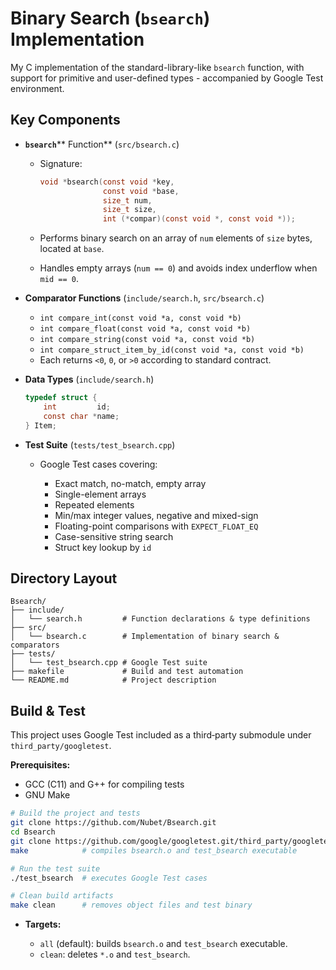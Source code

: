 # Binary Search (`bsearch`) Implementation

My C implementation of the standard-library-like `bsearch` function, with support for primitive and user-defined types - accompanied by Google Test environment.

## Key Components

* **`bsearch`**\*\* Function\*\* (`src/bsearch.c`)

  * Signature:

    ```c
    void *bsearch(const void *key,
                  const void *base,
                  size_t num,
                  size_t size,
                  int (*compar)(const void *, const void *));
    ```

  * Performs binary search on an array of `num` elements of `size` bytes, located at `base`.

  * Handles empty arrays (`num == 0`) and avoids index underflow when `mid == 0`.

* **Comparator Functions** (`include/search.h`, `src/bsearch.c`)

  * `int compare_int(const void *a, const void *b)`
  * `int compare_float(const void *a, const void *b)`
  * `int compare_string(const void *a, const void *b)`
  * `int compare_struct_item_by_id(const void *a, const void *b)`
  * Each returns `<0`, `0`, or `>0` according to standard contract.

* **Data Types** (`include/search.h`)

  ```c
  typedef struct {
      int         id;
      const char *name;
  } Item;
  ```

* **Test Suite** (`tests/test_bsearch.cpp`)

  * Google Test cases covering:

    * Exact match, no-match, empty array
    * Single-element arrays
    * Repeated elements
    * Min/max integer values, negative and mixed-sign
    * Floating-point comparisons with `EXPECT_FLOAT_EQ`
    * Case-sensitive string search
    * Struct key lookup by `id`

## Directory Layout

```plaintext
Bsearch/
├── include/
│   └── search.h         # Function declarations & type definitions
├── src/
│   └── bsearch.c        # Implementation of binary search & comparators
├── tests/
│   └── test_bsearch.cpp # Google Test suite
├── makefile             # Build and test automation
└── README.md            # Project description
```

## Build & Test

This project uses Google Test included as a third‑party submodule under `third_party/googletest`.

**Prerequisites:**

* GCC (C11) and G++ for compiling tests
* GNU Make

```bash
# Build the project and tests
git clone https://github.com/Nubet/Bsearch.git
cd Bsearch
git clone https://github.com/google/googletest.git/third_party/googletest
make            # compiles bsearch.o and test_bsearch executable

# Run the test suite
./test_bsearch  # executes Google Test cases

# Clean build artifacts
make clean      # removes object files and test binary
```

* **Targets:**

  * `all` (default): builds `bsearch.o` and `test_bsearch` executable.
  * `clean`: deletes `*.o` and `test_bsearch`.
